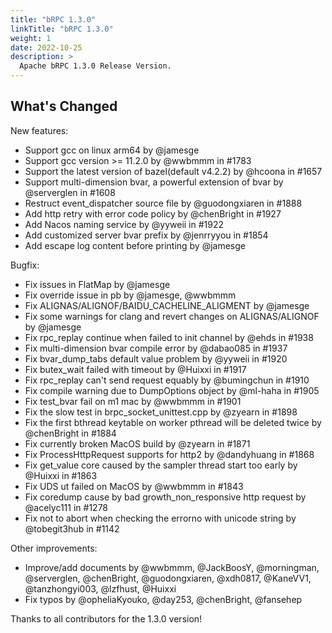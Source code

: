 ```yaml
---
title: "bRPC 1.3.0"
linkTitle: "bRPC 1.3.0"
weight: 1
date: 2022-10-25
description: >
  Apache bRPC 1.3.0 Release Version.
---
```

## What's Changed
New features:
- Support gcc on linux arm64 by @jamesge
- Support gcc version >= 11.2.0 by @wwbmmm in #1783
- Support the latest version of bazel(default v4.2.2) by @hcoona in #1657
- Support multi-dimension bvar, a powerful extension of bvar by @serverglen in #1608
- Restruct event_dispatcher source file by @guodongxiaren in #1888
- Add http retry with error code policy by @chenBright in #1927
- Add Nacos naming service by @yyweii in #1922
- Add customized server bvar prefix by @jenrryyou in #1854
- Add escape log content before printing by @jamesge

Bugfix:
- Fix issues in FlatMap by @jamesge
- Fix override issue in pb by @jamesge, @wwbmmm
- Fix ALIGNAS/ALIGNOF/BAIDU_CACHELINE_ALIGMENT by @jamesge
- Fix some warnings for clang and revert changes on ALIGNAS/ALIGNOF by @jamesge
- Fix rpc_replay continue when failed to init channel by @ehds in #1938
- Fix multi-dimension bvar compile error by @dabao085 in #1937
- Fix bvar_dump_tabs default value problem by @yyweii in #1920
- Fix butex_wait failed with timeout by @Huixxi in #1917
- Fix rpc_replay can't send request equably by @bumingchun in #1910
- Fix compile warning due to DumpOptions object by @ml-haha in #1905
- Fix test_bvar fail on m1 mac by @wwbmmm in #1901
- Fix the slow test in brpc_socket_unittest.cpp by @zyearn in #1898
- Fix the first bthread keytable on worker pthread will be deleted twice by @chenBright in #1884
- Fix currently broken MacOS build by @zyearn in #1871
- Fix ProcessHttpRequest supports for http2 by @dandyhuang in #1868
- Fix get_value core caused by the sampler thread start too early by @Huixxi in #1863
- Fix UDS ut failed on MacOS by @wwbmmm in #1843
- Fix coredump cause by bad growth_non_responsive http request by @acelyc111 in #1278
- Fix not to abort when checking the errorno with unicode string by @tobegit3hub in #1142

Other improvements:
- Improve/add documents by @wwbmmm, @JackBoosY, @morningman, @serverglen, @chenBright, @guodongxiaren, @xdh0817, @KaneVV1, @tanzhongyi003, @lzfhust, @Huixxi
- Fix typos by @opheliaKyouko, @day253, @chenBright, @fansehep

Thanks to all contributors for the 1.3.0 version!